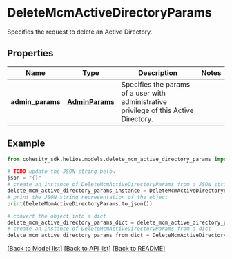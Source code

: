 # DeleteMcmActiveDirectoryParams

Specifies the request to delete an Active Directory.

## Properties

Name | Type | Description | Notes
------------ | ------------- | ------------- | -------------
**admin_params** | [**AdminParams**](AdminParams.md) | Specifies the params of a user with administrative privilege of this Active Directory. | 

## Example

```python
from cohesity_sdk.helios.models.delete_mcm_active_directory_params import DeleteMcmActiveDirectoryParams

# TODO update the JSON string below
json = "{}"
# create an instance of DeleteMcmActiveDirectoryParams from a JSON string
delete_mcm_active_directory_params_instance = DeleteMcmActiveDirectoryParams.from_json(json)
# print the JSON string representation of the object
print(DeleteMcmActiveDirectoryParams.to_json())

# convert the object into a dict
delete_mcm_active_directory_params_dict = delete_mcm_active_directory_params_instance.to_dict()
# create an instance of DeleteMcmActiveDirectoryParams from a dict
delete_mcm_active_directory_params_from_dict = DeleteMcmActiveDirectoryParams.from_dict(delete_mcm_active_directory_params_dict)
```
[[Back to Model list]](../README.md#documentation-for-models) [[Back to API list]](../README.md#documentation-for-api-endpoints) [[Back to README]](../README.md)


